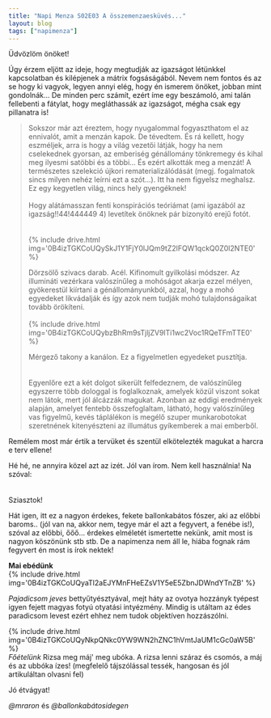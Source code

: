 ```yaml
---
title: "Napi Menza S02E03 A összemenzaesküvés..."
layout: blog
tags: ["napimenza"]
---
```


Üdvözlöm önöket!

Úgy érzem eljött az ideje, hogy megtudják az igazságot létünkkel kapcsolatban és kilépjenek a mátrix fogsáságából. Nevem nem fontos és az se hogy ki vagyok, legyen annyi elég, hogy én ismerem önöket, jobban mint gondolnák...
De minden perc számít, ezért íme egy beszámoló, ami talán fellebenti a fátylat, hogy megláthassák az igazságot, mégha csak egy pillanatra is!

<blockquote>
Sokszor már azt éreztem, hogy nyugalommal fogyaszthatom el az ennivalót, amit a menzán kapok. De tévedtem. És rá kellett, hogy eszméljek, arra is hogy a világ vezetői látják, hogy ha nem cselekednek gyorsan, az emberiség génállomány tönkremegy és kihal meg ilyesmi satöbbi és a többi... És ezért alkották meg a menzát! A természetes szelekció újkori rematerializálódását (megj. fogalmatok sincs milyen nehéz leírni ezt a szót...). Itt ha nem figyelsz meghalsz. Ez egy kegyetlen világ, nincs hely gyengéknek!
<br>
<br>
Hogy alátámasszan fenti konspirációs teóriámat (ami igazából az igazság!!44!444449 4) levetítek önöknek pár bizonyító erejű fotót.
<br>

<br>
<br>
{% include drive.html img='0B4izTGKCoUQySkJ1Y1FjY0lJQm9tZ2lFQW1qckQ0Z0l2NTE0' %}<br>

Dörzsölő szivacs darab. Acél. Kifinomult gyilkolási módszer. Az illumináti vezérkara valószínűleg a mohóságot akarja ezzel mélyen, gyökerestül kiírtani a génállományunkból, azzal, hogy a mohó egyedeket likvádalják és így azok nem tudják mohó tulajdonságaikat tovább örökíteni.
<br>
<br>
{% include drive.html img='0B4izTGKCoUQybzBhRm9sTjljZV9lTi1wc2Voc1RQeTFmTTE0' %}<br>

Mérgező takony a kanálon. Ez a figyelmetlen egyedeket pusztítja.
<br>
<br>
<br>
Egyenlőre ezt a két dolgot sikerült felfedeznem, de valószínűleg egyszerre több dologgal is foglalkoznak, amelyek közül viszont sokat nem látok, mert jól álcázzák magukat. Azonban az eddigi eredmények alapján, amelyet fentebb összefoglaltam, látható, hogy valószínűleg vas figyelmű, kevés táplálékon is megélő szuper munkarobotokat szeretnének kitenyészteni az illumátus gyíkemberek a mai emberből.
</blockquote>

Remélem most már értik a tervüket és szentül elkötelezték magukat a harcra e terv ellene!



Hé hé, ne annyira közel azt az izét. Jól van írom. Nem kell használnia!
Na szóval: 
<br><br><br>
Sziasztok!

Hát igen, itt ez a nagyon érdekes, fekete ballonkabátos fószer, aki az előbbi baroms.. (jól van na, akkor nem, tegye már el azt a fegyvert, a fenébe is!), szóval az előbbi, őőő... érdekes elméletét ismertette nekünk, amit most is nagyon köszönünk stb stb. De a napimenza nem áll le, hiába fognak rám fegyvert én most is írok nektek!

<b>Mai ebédünk</b><br>
{% include drive.html img='0B4izTGKCoUQyaTl2aEJYMnFHeEZsV1Y5eE5ZbnJDWndYTnZB' %}<br>

<i>Pajadicsom jeves</i> bettyűtyésztyával, mejt háty az ovotya hozzányk tyépest igyen fejett magyas fotyú otyatási intyézmény. Mindig is utáltam az édes paradicsom levest ezért ehhez nem tudok objektíven hozzászólni. 

{% include drive.html img='0B4izTGKCoUQyNkpQNkc0YW9WN2hZNC1hVmtJaUM1cGc0aW5B' %}<br>
<i>Főételünk</i> Rizsa meg máj' meg ubóka. A rizsa lenni száraz és csomós, a máj és az ubbóka ízes! (megfelelő tájszólással tessék, hangosan és jól artikuláltan olvasni fel)

Jó étvágyat!

<i>@mraron</i> és <i>@ballonkabátosidegen</i>


